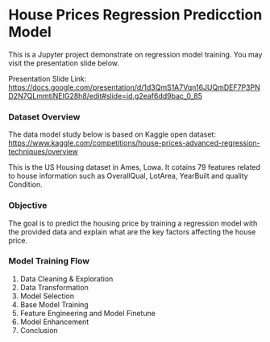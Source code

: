 # **House Prices Regression Predicction Model**
This is a Jupyter project demonstrate on regression model training. You may visit the presentation slide below.

Presentation Slide Link: https://docs.google.com/presentation/d/1d3QmS1A7Vqn16JUQmDEF7P3PND2N7QLmmtiNEIG28h8/edit#slide=id.g2eaf6dd9bac_0_85

### Dataset Overview
The data model study below is based on Kaggle open dataset: https://www.kaggle.com/competitions/house-prices-advanced-regression-techniques/overview

This is the US Housing dataset in Ames, Lowa. It cotains 79 features related to house information such as OverallQual, LotArea, YearBuilt and quality Condition.

### Objective
The goal is to predict the housing price by training a regression model with the provided data and explain what are the key factors affecting the house price.

### Model Training Flow
1. Data Cleaning & Exploration
2. Data Transformation
3. Model Selection
4. Base Model Training
5. Feature Engineering and Model Finetune
6. Model Enhancement
6. Conclusion
